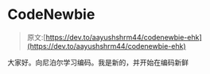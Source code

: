 # CodeNewbie

> 原文:[https://dev.to/aayushshrm44/codenewbie-ehk](https://dev.to/aayushshrm44/codenewbie-ehk)

大家好。向尼泊尔学习编码。我是新的，并开始在编码新鲜